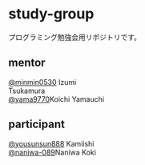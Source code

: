 # study-group
プログラミング勉強会用リポジトリです。
  
  
## mentor
[@minmin0530](https://github.com/minmin0530) Izumi  
Tsukamura  
[@yama9770](https://github.com/yama9770)Koichi Yamauchi

## participant
[@yousunsun888](https://github.com/yousunsun888) Kamiishi  
[@naniwa-089](https://github.com/naniwa-089)Naniwa Koki 

